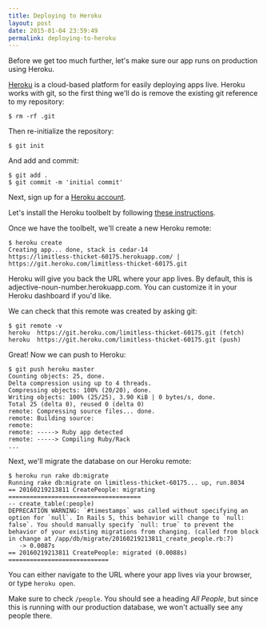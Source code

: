 ```yaml
---
title: Deploying to Heroku
layout: post
date: 2015-01-04 23:59:49
permalink: deploying-to-heroku
---
```


Before we get too much further, let's make sure our app runs on production using Heroku. 

<a href="https://www.heroku.com/about">Heroku</a> is a cloud-based platform for easily deploying apps live. Heroku works with git, so the first thing we'll do is remove the existing git reference to my repository:

```
$ rm -rf .git
```

Then re-initialize the repository:

```
$ git init
```

And add and commit:


```
$ git add .
$ git commit -m 'initial commit'
```

Next, sign up for a <a href="https://signup.heroku.com">Heroku account</a>. 

Let's install the Heroku toolbelt by following <a href="https://toolbelt.heroku.com/">these instructions</a>. 

Once we have the toolbelt, we'll create a new Heroku remote:

```
$ heroku create
Creating app... done, stack is cedar-14
https://limitless-thicket-60175.herokuapp.com/ | https://git.heroku.com/limitless-thicket-60175.git
```

Heroku will give you back the URL where your app lives. By default, this is adjective-noun-number.herokuapp.com. You can customize it in your Heroku dashboard if you'd like. 

We can check that this remote was created by asking git:

```
$ git remote -v
heroku  https://git.heroku.com/limitless-thicket-60175.git (fetch)
heroku  https://git.heroku.com/limitless-thicket-60175.git (push)
```

Great! Now we can push to Heroku: 

```
$ git push heroku master
Counting objects: 25, done.
Delta compression using up to 4 threads.
Compressing objects: 100% (20/20), done.
Writing objects: 100% (25/25), 3.90 KiB | 0 bytes/s, done.
Total 25 (delta 0), reused 0 (delta 0)
remote: Compressing source files... done.
remote: Building source:
remote: 
remote: -----> Ruby app detected
remote: -----> Compiling Ruby/Rack
...
```

Next, we'll migrate the database on our Heroku remote:

```
$ heroku run rake db:migrate
Running rake db:migrate on limitless-thicket-60175... up, run.8034
== 20160219213811 CreatePeople: migrating =====================================
-- create_table(:people)
DEPRECATION WARNING: `#timestamps` was called without specifying an option for `null`. In Rails 5, this behavior will change to `null: false`. You should manually specify `null: true` to prevent the behavior of your existing migrations from changing. (called from block in change at /app/db/migrate/20160219213811_create_people.rb:7)
   -> 0.0087s
== 20160219213811 CreatePeople: migrated (0.0088s) ============================
```

You can either navigate to the URL where your app lives via your browser, or type `heroku open`. 

Make sure to check `/people`. You should see a heading *All People*, but since this is running with our production database, we won't actually see any people there. 

